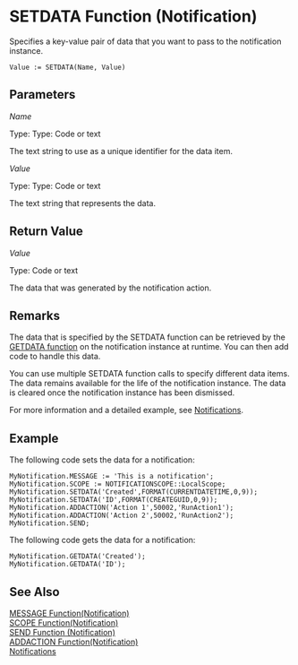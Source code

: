 <properties
                pageTitle="SETDATA Function (Notification) | Project “Madeira”"
                description="Describes the SETDATA function of the Notification data type for sending notifications"
                services=""
                documentationCenter="Madeira"
                authors="jswymer"/>

# SETDATA Function (Notification)
Specifies a key-value pair of data that you want to pass to the notification instance.

```
Value := SETDATA(Name, Value)
```

## Parameters
*Name*

Type: Type: Code or text

The text string to use as a unique identifier for the data item.

*Value*

Type: Type: Code or text

The text string that represents the data.

## Return Value
*Value*

Type: Code or text

The data that was generated by the notification action.

## Remarks
The data that is specified by the SETDATA function can be retrieved by the [GETDATA function](function-notificationgetdata.md) on the notification instance at runtime. You can then add code to handle this data.

You can use multiple SETDATA function calls to specify different data items. The data remains available for the life of the notification instance. The data is cleared once the notification instance has been dismissed.

For more information and a detailed example, see [Notifications](notifications-developing.md).

##  Example
The following code sets the data for a notification:
```
MyNotification.MESSAGE := 'This is a notification';
MyNotification.SCOPE := NOTIFICATIONSCOPE::LocalScope;
MyNotification.SETDATA('Created',FORMAT(CURRENTDATETIME,0,9));
MyNotification.SETDATA('ID',FORMAT(CREATEGUID,0,9));
MyNotification.ADDACTION('Action 1',50002,'RunAction1');
MyNotification.ADDACTION('Action 2',50002,'RunAction2');
MyNotification.SEND;
```
The following code gets the data for a notification:

```
MyNotification.GETDATA('Created');
MyNotification.GETDATA('ID');
```

## See Also  
[MESSAGE Function(Notification)](function-notificationmessage.md)  
[SCOPE Function(Notification)](function-notificationscope.md)  
[SEND Function (Notification)](function-notificationsend.md)  
[ADDACTION Function(Notification)](function-notificationaddaction.md)  
[Notifications](notifications-developing.md)
